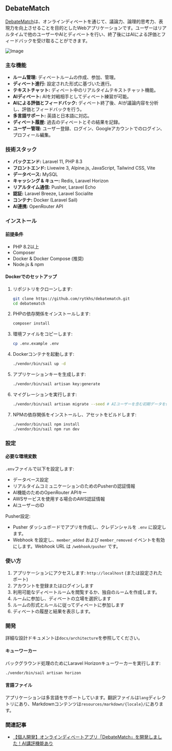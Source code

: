 ## DebateMatch

[DebateMatch](http://debate-match.com)は、オンラインディベートを通じて、議論力、論理的思考力、表現力を向上させることを目的としたWebアプリケーションです。ユーザーはリアルタイムで他のユーザーやAIとディベートを行い、終了後にはAIによる評価とフィードバックを受け取ることができます。

![Image](https://github.com/user-attachments/assets/7ff8c821-8e9e-4af8-ba09-493155544c3f)

### 主な機能

- **ルーム管理:** ディベートルームの作成、参加、管理。
- **ディベート進行:** 設定された形式に基づいた進行。
- **テキストチャット:** ディベート中のリアルタイムテキストチャット機能。
- **AIディベート:** AIを対戦相手としてディベート練習が可能。
- **AIによる評価とフィードバック:**
  ディベート終了後、AIが議論内容を分析し、評価とフィードバックを行う。
- **多言語サポート:** 英語と日本語に対応。
- **ディベート履歴:** 過去のディベートとその結果を記録。
- **ユーザー管理:**
  ユーザー登録、ログイン、Googleアカウントでのログイン、プロフィール編集。

### 技術スタック

- **バックエンド:** Laravel 11, PHP 8.3
- **フロントエンド:** Livewire 3, Alpine.js, JavaScript, Tailwind CSS, Vite
- **データベース:** MySQL
- **キャッシング & キュー:** Redis, Laravel Horizon
- **リアルタイム通信:** Pusher, Laravel Echo
- **認証:** Laravel Breeze, Laravel Socialite
- **コンテナ:** Docker (Laravel Sail)
- **AI連携:** OpenRouter API

### インストール

#### 前提条件

- PHP 8.2以上
- Composer
- Docker & Docker Compose (推奨)
- Node.js & npm

#### Dockerでのセットアップ

1.  リポジトリをクローンします:

    ```bash
    git clone https://github.com/rytkhs/debatematch.git
    cd debatematch
    ```

2.  PHPの依存関係をインストールします:

    ```bash
    composer install
    ```

3.  環境ファイルをコピーします:

    ```bash
    cp .env.example .env
    ```

4.  Dockerコンテナを起動します:

    ```bash
    ./vendor/bin/sail up -d
    ```

5.  アプリケーションキーを生成します:

    ```bash
    ./vendor/bin/sail artisan key:generate
    ```

6.  マイグレーションを実行します:

    ```bash
    ./vendor/bin/sail artisan migrate --seed # AIユーザーを含む初期データを作成
    ```

7.  NPMの依存関係をインストールし、アセットをビルドします:

    ```bash
    ./vendor/bin/sail npm install
    ./vendor/bin/sail npm run dev
    ```

### 設定

#### 必要な環境変数

`.env`ファイルで以下を設定します:

- データベース設定
- リアルタイムコミュニケーションのためのPusherの認証情報
- AI機能のためのOpenRouter APIキー
- AWSサービスを使用する場合のAWS認証情報
- AIユーザーのID

Pusher設定:

- Pusher ダッシュボードでアプリを作成し、クレデンシャルを `.env` に設定します。
- Webhook を設定し、`member_added` および `member_removed`
  イベントを有効にします。Webhook URL は `/webhook/pusher` です。

### 使い方

1.  アプリケーションにアクセスします: `http://localhost`
    (または設定されたポート)
2.  アカウントを登録またはログインします
3.  利用可能なディベートルームを閲覧するか、独自のルームを作成します。
4.  ルームに参加し、ディベートの立場を選択します
5.  ルームの形式とルールに従ってディベートに参加します
6.  ディベートの履歴と結果を表示します。

### 開発

詳細な設計ドキュメントは`docs/architecture`を参照してください。

#### キューワーカー

バックグラウンド処理のためにLaravel Horizonキューワーカーを実行します:

```bash
./vendor/bin/sail artisan horizon
```

#### 言語ファイル

アプリケーションは多言語をサポートしています。翻訳ファイルは`lang`ディレクトリにあり、Markdownコンテンツは`resources/markdown/{locale}/`にあります。

### 関連記事

- [【個人開発】オンラインディベートアプリ「DebateMatch」を開発しました！AI講評機能あり](https://qiita.com/rtkhs/items/1ae5fea5d6fa315edbca)
